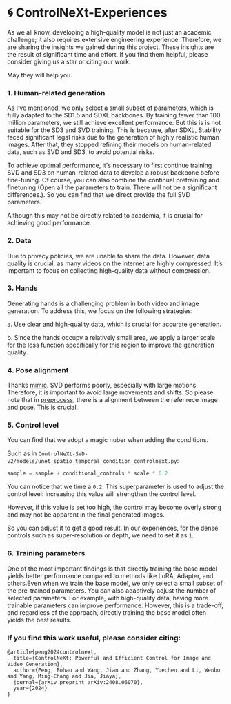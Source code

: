 # 🌀 ControlNeXt-Experiences

As we all know, developing a high-quality model is not just an academic challenge; it also requires extensive engineering experience. Therefore, we are sharing the insights we gained during this project. These insights are the result of significant time and effort. If you find them helpful, please consider giving us a star or citing our work.

May they will help you.

### 1. Human-related generation

As I’ve mentioned, we only select a small subset of parameters, which is fully adapted to the SD1.5 and SDXL backbones. By training fewer than 100 million parameters, we still achieve excellent performance. But this is is not suitable for the SD3 and SVD training. This is because, after SDXL, Stability faced significant legal risks due to the generation of highly realistic human images. After that, they stopped refining their models on human-related data, such as SVD and SD3, to avoid potential risks.

To achieve optimal performance, it's necessary to first continue training SVD and SD3 on human-related data to develop a robust backbone before fine-tuning. Of course, you can also combine the continual pretraining and finetuning (Open all the parameters to train. There will not be a significant differences.). So you can find that we direct provide the full SVD parameters.

Although this may not be directly related to academia, it is crucial for achieving good performance.

### 2. Data

Due to privacy policies, we are unable to share the data. However, data quality is crucial, as many videos on the internet are highly compressed. It’s important to focus on collecting high-quality data without compression.

### 3. Hands

Generating hands is a challenging problem in both video and image generation. To address this, we focus on the following strategies:

a. Use clear and high-quality data, which is crucial for accurate generation.

b. Since the hands occupy a relatively small area, we apply a larger scale for the loss function specifically for this region to improve the generation quality.

### 4. Pose alignment

Thanks [mimic](https://github.com/Tencent/MimicMotion).  SVD performs poorly, especially with large motions. Therefore, it is important to avoid large movements and shifts. So please note that in [preprocess](https://github.com/dvlab-research/ControlNeXt/blob/main/ControlNeXt-SVD-v2/dwpose/preprocess.py), there is a alignment between the refenrece image and pose. This is crucial.


### 5. Control level

You can find that we adopt a magic nuber when adding the conditions. 

Such as in `ControlNeXt-SVD-v2/models/unet_spatio_temporal_condition_controlnext.py`:
```python
sample = sample + conditional_controls * scale * 0.2
```

You can notice that we time a `0.2`. This superparameter is used to adjust the control level: increasing this value will strengthen the control level.

However, if this value is set too high, the control may become overly strong and may not be apparent in the final generated images.

So you can adjust it to get a good result. In our experiences, for the dense controls such as super-resolution or depth, we need to set it as `1`.


### 6. Training parameters 

One of the most important findings is that directly training the base model yields better performance compared to methods like LoRA, Adapter, and others.Even when we train the base model, we only select a small subset of the pre-trained parameters. You can also adaptively adjust the number of selected parameters. For example, with high-quality data, having more trainable parameters can improve performance. However, this is a trade-off, and regardless of the approach, directly training the base model often yields the best results.


### If you find this work useful, please consider citing:
```
@article{peng2024controlnext,
  title={ControlNeXt: Powerful and Efficient Control for Image and Video Generation},
  author={Peng, Bohao and Wang, Jian and Zhang, Yuechen and Li, Wenbo and Yang, Ming-Chang and Jia, Jiaya},
  journal={arXiv preprint arXiv:2408.06070},
  year={2024}
}
```
